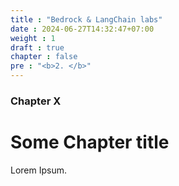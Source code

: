 ```yaml
---
title : "Bedrock & LangChain labs"
date : 2024-06-27T14:32:47+07:00
weight : 1
draft : true
chapter : false
pre : "<b>2. </b>"
---
```


### Chapter X

# Some Chapter title

Lorem Ipsum.